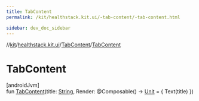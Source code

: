 ```yaml
---
title: TabContent
permalink: /kit/healthstack.kit.ui/-tab-content/-tab-content.html

sidebar: dev_doc_sidebar
---
```

//[kit](../../../index.html)/[healthstack.kit.ui](../index.html)/[TabContent](index.html)/[TabContent](-tab-content.html)



# TabContent



[androidJvm]\
fun [TabContent](-tab-content.html)(title: [String](https://kotlinlang.org/api/latest/jvm/stdlib/kotlin/-string/index.html), Render: @Composable() -&gt; [Unit](https://kotlinlang.org/api/latest/jvm/stdlib/kotlin/-unit/index.html) = { Text(title) })




